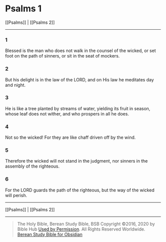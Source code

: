 # Psalms 1

[[Psalms]] | [[Psalms 2]]

---

### 1
Blessed is the man who does not walk in the counsel of the wicked, or set foot on the path of sinners, or sit in the seat of mockers.

### 2
But his delight is in the law of the LORD, and on His law he meditates day and night.

### 3
He is like a tree planted by streams of water, yielding its fruit in season, whose leaf does not wither, and who prospers in all he does.

### 4
Not so the wicked! For they are like chaff driven off by the wind.

### 5
Therefore the wicked will not stand in the judgment, nor sinners in the assembly of the righteous.

### 6
For the LORD guards the path of the righteous, but the way of the wicked will perish.

---

[[Psalms]] | [[Psalms 2]]

---

> The Holy Bible, Berean Study Bible, BSB
> Copyright &copy;2016, 2020 by Bible Hub
> [Used by Permission](https://berean.bible/terms.htm). All Rights Reserved Worldwide.
> [Berean Study Bible for Obsidian](https://github.com/gapmiss/berean-study-bible-for-obsidian)</small>

